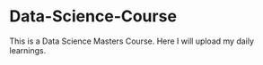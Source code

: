 # Data-Science-Course
This is a Data Science Masters Course. Here I will upload my daily learnings.
